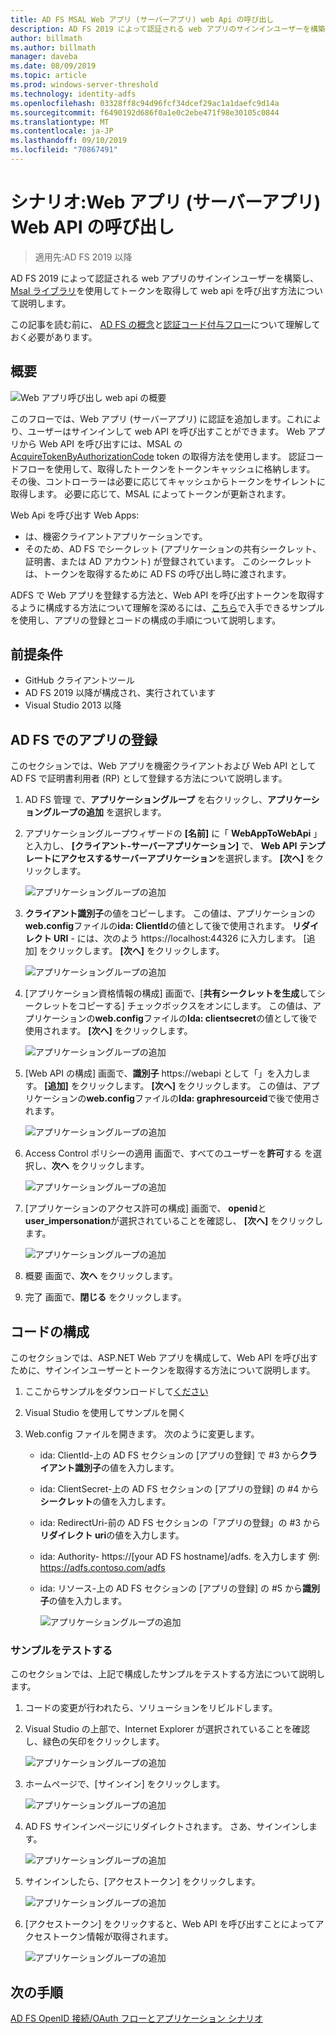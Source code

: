 ```yaml
---
title: AD FS MSAL Web アプリ (サーバーアプリ) web Api の呼び出し
description: AD FS 2019 によって認証される web アプリのサインインユーザーを構築する方法について説明します。
author: billmath
ms.author: billmath
manager: daveba
ms.date: 08/09/2019
ms.topic: article
ms.prod: windows-server-threshold
ms.technology: identity-adfs
ms.openlocfilehash: 03328ff8c94d96fcf34dcef29ac1a1daefc9d14a
ms.sourcegitcommit: f6490192d686f0a1e0c2ebe471f98e30105c0844
ms.translationtype: MT
ms.contentlocale: ja-JP
ms.lasthandoff: 09/10/2019
ms.locfileid: "70867491"
---
```

# <a name="scenario-web-app-server-app-calling-web-api"></a>シナリオ:Web アプリ (サーバーアプリ) Web API の呼び出し 
>適用先:AD FS 2019 以降 
 
AD FS 2019 によって認証される web アプリのサインインユーザーを構築し、 [Msal ライブラリ](https://github.com/AzureAD/microsoft-authentication-library-for-dotnet/wiki)を使用してトークンを取得して web api を呼び出す方法について説明します。  
 
この記事を読む前に、 [AD FS の概念](../ad-fs-openid-connect-oauth-concepts.md)と[認証コード付与フロー](../../overview/ad-fs-openid-connect-oauth-flows-scenarios.md#authorization-code-grant-flow)について理解しておく必要があります。
 
## <a name="overview"></a>概要 
 
![Web アプリ呼び出し web api の概要](media/adfs-msal-web-app-web-api/webapp1.png)

このフローでは、Web アプリ (サーバーアプリ) に認証を追加します。これにより、ユーザーはサインインして web API を呼び出すことができます。 Web アプリから Web API を呼び出すには、MSAL の[AcquireTokenByAuthorizationCode](https://docs.microsoft.com/en-us/dotnet/api/microsoft.identity.client.acquiretokenbyauthorizationcodeparameterbuilder?view=azure-dotnet) token の取得方法を使用します。 認証コードフローを使用して、取得したトークンをトークンキャッシュに格納します。 その後、コントローラーは必要に応じてキャッシュからトークンをサイレントに取得します。 必要に応じて、MSAL によってトークンが更新されます。 

Web Api を呼び出す Web Apps: 


- は、機密クライアントアプリケーションです。 
- そのため、AD FS でシークレット (アプリケーションの共有シークレット、証明書、または AD アカウント) が登録されています。 このシークレットは、トークンを取得するために AD FS の呼び出し時に渡されます。  

ADFS で Web アプリを登録する方法と、Web API を呼び出すトークンを取得するように構成する方法について理解を深めるには、[こちら](https://github.com/microsoft/adfs-sample-msal-dotnet-webapp-to-webapi)で入手できるサンプルを使用し、アプリの登録とコードの構成の手順について説明します。  

 
## <a name="pre-requisites"></a>前提条件 

- GitHub クライアントツール 
- AD FS 2019 以降が構成され、実行されています 
- Visual Studio 2013 以降 
 
## <a name="app-registration-in-ad-fs"></a>AD FS でのアプリの登録 
このセクションでは、Web アプリを機密クライアントおよび Web API として AD FS で証明書利用者 (RP) として登録する方法について説明します。 

  1. AD FS 管理 で、**アプリケーショングループ** を右クリックし、**アプリケーショングループの追加** を選択します。  
  2. アプリケーショングループウィザードの **[名前]** に「 **WebAppToWebApi** 」と入力し、 **[クライアント-サーバーアプリケーション]** で、 **Web API テンプレートにアクセスするサーバーアプリケーション**を選択します。 **[次へ]** をクリックします。  
  
      ![アプリケーショングループの追加](media/adfs-msal-web-app-web-api/webapp2.png)
  
  3. **クライアント識別子**の値をコピーします。 この値は、アプリケーションの**web.config**ファイルの**ida: ClientId**の値として後で使用されます。 **リダイレクト URI** - には、次のよう https://localhost:44326 に入力します。 [追加] をクリックします。 **[次へ]** をクリックします。 
  
      ![アプリケーショングループの追加](media/adfs-msal-web-app-web-api/webapp3.png)
  
  4. [アプリケーション資格情報の構成] 画面で、[**共有シークレットを生成**してシークレットをコピーする] チェックボックスをオンにします。 この値は、アプリケーションの**web.config**ファイルの**Ida: clientsecret**の値として後で使用されます。 **[次へ]** をクリックします。  
  
      ![アプリケーショングループの追加](media/adfs-msal-web-app-web-api/webapp4.png)
  
  5. [Web API の構成] 画面で、**識別子** https://webapi として「」を入力します。 **[追加]** をクリックします。 **[次へ]** をクリックします。 この値は、アプリケーションの**web.config**ファイルの**Ida: graphresourceid**で後で使用されます。 
  
      ![アプリケーショングループの追加](media/adfs-msal-web-app-web-api/webapp5.png)
  
  6. Access Control ポリシーの適用 画面で、すべてのユーザーを**許可**する を選択し、**次へ** をクリックします。 
  
      ![アプリケーショングループの追加](media/adfs-msal-web-app-web-api/webapp6.png)
  
  7. [アプリケーションのアクセス許可の構成] 画面で、 **openid**と**user_impersonation**が選択されていることを確認し、 **[次へ]** をクリックします。 
  
      ![アプリケーショングループの追加](media/adfs-msal-web-app-web-api/webapp7.png)
  
  8. 概要 画面で、**次へ** をクリックします。 
  
  9. 完了 画面で、**閉じる** をクリックします。



## <a name="code-configuration"></a>コードの構成 

このセクションでは、ASP.NET Web アプリを構成して、Web API を呼び出すために、サインインユーザーとトークンを取得する方法について説明します。 

  1. ここからサンプルをダウンロードして[ください](https://github.com/microsoft/adfs-sample-msal-dotnet-webapp-to-webapi)   
  
  2. Visual Studio を使用してサンプルを開く 
  
  3. Web.config ファイルを開きます。 次のように変更します。 
       - ida: ClientId-上の AD FS セクションの [アプリの登録] で #3 から**クライアント識別子**の値を入力します。 
       - ida: ClientSecret-上の AD FS セクションの [アプリの登録] の #4 から**シークレット**の値を入力します。 
       - ida: RedirectUri-前の AD FS セクションの「アプリの登録」の #3 から**リダイレクト uri**の値を入力します。 
       - ida: Authority- https://[your AD FS hostname]/adfs. を入力します 例: https://adfs.contoso.com/adfs 
       - ida: リソース-上の AD FS セクションの [アプリの登録] の #5 から**識別子**の値を入力します。 
      
          ![アプリケーショングループの追加](media/adfs-msal-web-app-web-api/webapp8.png)
 
 
### <a name="test-the-sample"></a>サンプルをテストする 
このセクションでは、上記で構成したサンプルをテストする方法について説明します。 

  1. コードの変更が行われたら、ソリューションをリビルドします。 
  
  2. Visual Studio の上部で、Internet Explorer が選択されていることを確認し、緑色の矢印をクリックします。 
  
      ![アプリケーショングループの追加](media/adfs-msal-web-app-web-api/webapp9.png)

  3. ホームページで、[サインイン] をクリックします。 
  
      ![アプリケーショングループの追加](media/adfs-msal-web-app-web-api/webapp10.png)

  4. AD FS サインインページにリダイレクトされます。 さあ、サインインします。 
  
      ![アプリケーショングループの追加](media/adfs-msal-web-app-web-api/webapp11.png)

  5. サインインしたら、[アクセストークン] をクリックします。  
  
      ![アプリケーショングループの追加](media/adfs-msal-web-app-web-api/webapp12.png)

  6. [アクセストークン] をクリックすると、Web API を呼び出すことによってアクセストークン情報が取得されます。 
  
      ![アプリケーショングループの追加](media/adfs-msal-web-app-web-api/webapp13.png)
 
 ## <a name="next-steps"></a>次の手順
[AD FS OpenID 接続/OAuth フローとアプリケーション シナリオ](../../overview/ad-fs-openid-connect-oauth-flows-scenarios.md)
 